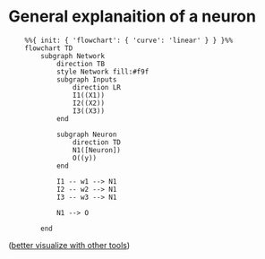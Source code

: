 # General explanaition of a neuron

```mermaid
    %%{ init: { 'flowchart': { 'curve': 'linear' } } }%%
    flowchart TD
        subgraph Network
            direction TB
            style Network fill:#f9f
            subgraph Inputs
                direction LR
                I1((X1))
                I2((X2))
                I3((X3))
            end

            subgraph Neuron
                direction TD
                N1([Neuron])
                O((y))
            end

            I1 -- w1 --> N1
            I2 -- w2 --> N1
            I3 -- w3 --> N1

            N1 --> O

        end
```

([better visualize with other tools](https://github.com/ashishpatel26/Tools-to-Design-or-Visualize-Architecture-of-Neural-Network))
